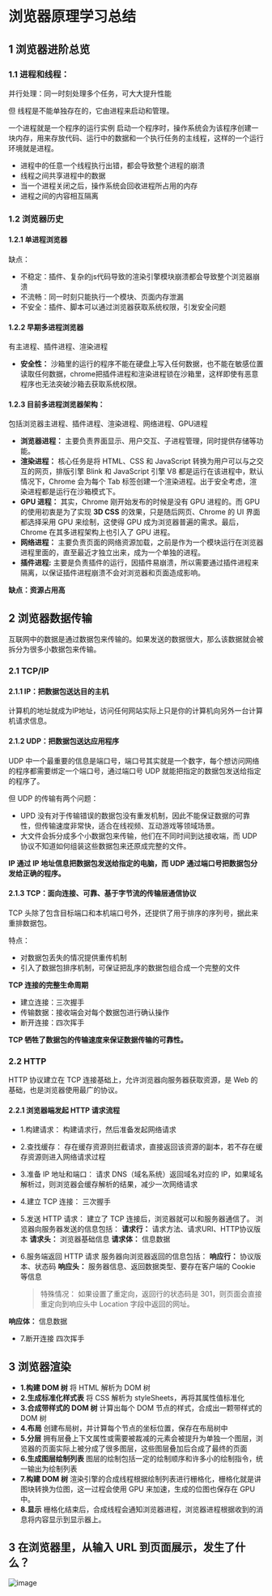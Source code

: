 # 浏览器原理学习总结
## 1 浏览器进阶总览
### 1.1 进程和线程：
并行处理：同一时刻处理多个任务，可大大提升性能

但 线程是不能单独存在的，它由进程来启动和管理。

一个进程就是一个程序的运行实例
启动一个程序时，操作系统会为该程序创建一块内存，用来存放代码、运行中的数据和一个执行任务的主线程，这样的一个运行环境就是进程。

* 进程中的任意一个线程执行出错，都会导致整个进程的崩溃
* 线程之间共享进程中的数据
* 当一个进程关闭之后，操作系统会回收进程所占用的内存
* 进程之间的内容相互隔离

### 1.2 浏览器历史
#### 1.2.1 单进程浏览器
缺点：
* 不稳定：插件、复杂的js代码导致的渲染引擎模块崩溃都会导致整个浏览器崩溃
* 不流畅：同一时刻只能执行一个模块、页面内存泄漏
* 不安全：插件、脚本可以通过浏览器获取系统权限，引发安全问题

#### 1.2.2 早期多进程浏览器
有主进程、插件进程、渲染进程
* **安全性：** 沙箱里的运行的程序不能在硬盘上写入任何数据，也不能在敏感位置读取任何数据，chrome把插件进程和渲染进程锁在沙箱里，这样即使有恶意程序也无法突破沙箱去获取系统权限。


#### 1.2.3 目前多进程浏览器架构：
包括浏览器主进程、插件进程、渲染进程、网络进程、GPU进程

* **浏览器进程：** 主要负责界面显示、用户交互、子进程管理，同时提供存储等功能。
* **渲染进程：** 核心任务是将 HTML、CSS 和 JavaScript 转换为用户可以与之交互的网页，排版引擎 Blink 和 JavaScript 引擎 V8 都是运行在该进程中，默认情况下，Chrome 会为每个 Tab 标签创建一个渲染进程。出于安全考虑，渲染进程都是运行在沙箱模式下。
* **GPU 进程：** 其实，Chrome 刚开始发布的时候是没有 GPU 进程的。而 GPU 的使用初衷是为了实现 **3D CSS** 的效果，只是随后网页、Chrome 的 UI 界面都选择采用 GPU 来绘制，这使得 GPU 成为浏览器普遍的需求。最后，Chrome 在其多进程架构上也引入了 GPU 进程。
* **网络进程：** 主要负责页面的网络资源加载，之前是作为一个模块运行在浏览器进程里面的，直至最近才独立出来，成为一个单独的进程。
* **插件进程:** 主要是负责插件的运行，因插件易崩溃，所以需要通过插件进程来隔离，以保证插件进程崩溃不会对浏览器和页面造成影响。

**缺点：资源占用高**


## 2 浏览器数据传输
互联网中的数据是通过数据包来传输的。如果发送的数据很大，那么该数据就会被拆分为很多小数据包来传输。

### 2.1 TCP/IP
#### 2.1.1 IP：把数据包送达目的主机

计算机的地址就成为IP地址，访问任何网站实际上只是你的计算机向另外一台计算机请求信息。

#### 2.1.2 UDP：把数据包送达应用程序

UDP 中一个最重要的信息是端口号，端口号其实就是一个数字，每个想访问网络的程序都需要绑定一个端口号，通过端口号 UDP 就能把指定的数据包发送给指定的程序了。

但 UDP 的传输有两个问题：
* UPD 没有对于传输错误的数据包没有重发机制，因此不能保证数据的可靠性，但传输速度非常快，适合在线视频、互动游戏等领域场景。
* 大文件会拆分成多个小数据包来传输，他们在不同时间到达接收端，而 UDP 协议不知道如何组装这些数据包来还原成完整的文件。

**IP 通过 IP 地址信息把数据包发送给指定的电脑，而 UDP 通过端口号把数据包分发给正确的程序。**

#### 2.1.3 TCP：面向连接、可靠、基于字节流的传输层通信协议

TCP 头除了包含目标端口和本机端口号外，还提供了用于排序的序列号，据此来重排数据包。

特点：
* 对数据包丢失的情况提供重传机制
* 引入了数据包排序机制，可保证把乱序的数据包组合成一个完整的文件

**TCP 连接的完整生命周期**
* 建立连接：三次握手
* 传输数据：接收端会对每个数据包进行确认操作
* 断开连接：四次挥手

**TCP 牺牲了数据包的传输速度来保证数据传输的可靠性。**

### 2.2 HTTP 
HTTP 协议建立在 TCP 连接基础上，允许浏览器向服务器获取资源，是 Web 的基础，也是浏览器使用最广的协议。

#### 2.2.1 浏览器端发起 HTTP 请求流程

* 1.构建请求：
构建请求行，然后准备发起网络请求
* 2.查找缓存：
存在缓存资源则拦截请求，直接返回该资源的副本，若不存在缓存资源则进入网络请求过程
* 3.准备 IP 地址和端口：
请求 DNS（域名系统）返回域名对应的 IP，如果域名解析过，则浏览器会缓存解析的结果，减少一次网络请求
* 4.建立 TCP 连接：
三次握手
* 5.发送 HTTP 请求：
建立了 TCP 连接后，浏览器就可以和服务器通信了。
浏览器向服务器发送的信息包括：
**请求行：** 请求方法、请求URI、HTTP协议版本
**请求头：** 浏览器基础信息
**请求体：** 信息数据
* 6.服务端返回 HTTP 请求
服务器向浏览器返回的信息包括：
**响应行：** 协议版本、状态码
**响应头：** 服务器信息、返回数据类型、要存在客户端的 Cookie 等信息

    > 特殊情况：
    > 如果设置了重定向，返回行的状态码是 301，则页面会直接重定向到响应头中 Location 字段中返回的网址。

**响应体：** 信息数据
* 7.断开连接
四次挥手

## 3 浏览器渲染
* **1.构建 DOM 树**
将 HTML 解析为 DOM 树
* **2.生成标准化样式表**
将 CSS 解析为 styleSheets，再将其属性值标准化
* **3.合成带样式的 DOM 树**
计算出每个 DOM 节点的样式，合成出一颗带样式的 DOM 树
* **4.布局**
创建布局树，并计算每个节点的坐标位置，保存在布局树中
* **5.分层**
拥有层叠上下文属性或需要被裁减的元素会被提升为单独一个图层，浏览器的页面实际上被分成了很多图层，这些图层叠加后合成了最终的页面
* **6.生成图层绘制列表**
图层的绘制包括一定的绘制顺序和许多小的绘制指令，统一输出为绘制列表
* **7.构建 DOM 树**
渲染引擎的合成线程根据绘制列表进行栅格化，栅格化就是讲图块转换为位图，这一过程会使用 GPU 来加速，生成的位图也保存在 GPU 中。
* **8.显示**
栅格化结束后，合成线程会通知浏览器进程，浏览器进程根据收到的消息将内容显示到显示器上。

## 3 在浏览器里，从输入 URL 到页面展示，发生了什么？
![image](https://upload-images.jianshu.io/upload_images/8879462-10fd6b7986ec7a04.png?imageMogr2/auto-orient/strip%7CimageView2/2/w/1240)



























